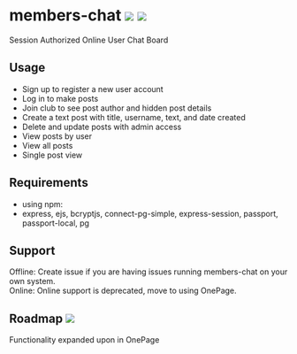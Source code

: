 # members-chat <img src="https://img.shields.io/badge/build-passing-green"> <img src="https://img.shields.io/badge/status-offline-red">

Session Authorized Online User Chat Board

## Usage
* Sign up to register a new user account
* Log in to make posts
* Join club to see post author and hidden post details
* Create a text post with title, username, text, and date created
* Delete and update posts with admin access
* View posts by user
* View all posts
* Single post view

## Requirements
* using npm:
* express, ejs, bcryptjs, connect-pg-simple, express-session, passport, passport-local, pg

## Support
Offline: Create issue if you are having issues running members-chat on your own system. <br>
Online: Online support is deprecated, move to using OnePage.

## Roadmap <img src="https://img.shields.io/badge/development-paused-red">
Functionality expanded upon in OnePage
